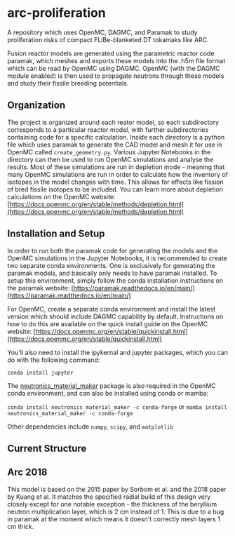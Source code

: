 # arc-proliferation
A repository which uses OpenMC, DAGMC, and Paramak to study proliferation risks of compact FLiBe-blanketed DT tokamaks like ARC.

Fusion reactor models are generated using the parametric reactor code paramak, which meshes and exports these models into the .h5m file format which can be read by OpenMC using DAGMC. OpenMC (with the DAGMC module enabled) is then used to propagate neutrons through these models and study their fissile breeding potentials. 

## Organization

The project is organized around each reator model, so each subdirectory corresponds to a particular reactor model, with further subdirectories containing code for a specific calculation. Inside each directory is a python file which uses paramak to generate the CAD model and mesh it for use in OpenMC called `create_geometry.py`. Various Jupyter Notebooks in the directory can then be used to run OpenMC simulations and analyse the results. Most of these simulations are run in depletion mode - meaning that many OpenMC simulations are run in order to calculate how the inventory of isotopes in the model changes with time. This allows for effects like fission of bred fissile isotopes to be included. You can learn more about depletion calculations on the OpenMC website: [https://docs.openmc.org/en/stable/methods/depletion.html](https://docs.openmc.org/en/stable/methods/depletion.html)

## Installation and Setup

In order to run both the paramak code for generating the models and the OpenMC simulations in the Jupyter Notebooks, it is recommended to create two separate conda environments. One is exclusively for generating the paramak models, and basically only needs to have paramak installed. To setup this environment, simply follow the conda installation instructions on the paramak website: [https://paramak.readthedocs.io/en/main/](https://paramak.readthedocs.io/en/main/)

For OpenMC, create a separate conda environment and install the latest version which should include DAGMC capability by default. Instructions on how to do this are available on the quick install guide on the OpenMC website: [https://docs.openmc.org/en/stable/quickinstall.html](https://docs.openmc.org/en/stable/quickinstall.html)

 You'll also need to install the ipykernal and jupyter packages, which you can do with the following command:

  `conda install jupyter`

  The [neutronics_material_maker](https://github.com/fusion-energy/neutronics_material_maker) package is also required in the OpenMC conda environment, and can also be installed using conda or mamba:

  `conda install neutronics_material_maker -c conda-forge`
  or
  `mamba install neutronics_material_maker -c conda-forge`

  Other dependencies include `numpy`, `scipy`, and `matplotlib`

  ## Current Structure

  ## Arc 2018
  This model is based on the 2015 paper by Sorbom et al. and the 2018 paper by Kuang et al. It matches the specified radial build of this design very closely except for one notable exception - the thickness of the beryllium neutron multiplication layer, which is 2 cm instead of 1. This is due to a bug in paramak at the moment which means it doesn't correctly mesh layers 1 cm thick.


